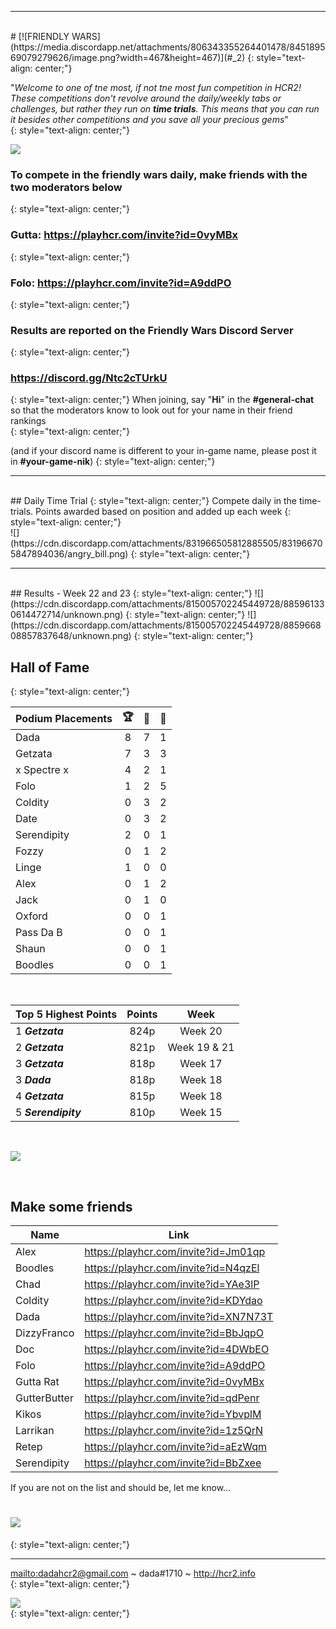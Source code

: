 
***
<br>
#  [![FRIENDLY WARS](https://media.discordapp.net/attachments/806343355264401478/845189569079279626/image.png?width=467&height=467)](#_2)  
{: style="text-align: center;"}

"_Welcome to one of tne most, if not tne most fun competition in HCR2!  These competitions don't revolve around the daily/weekly tabs or challenges, but rather they run on **time trials**. This means that you can run it besides other competitions and you save all your precious gems_"    
{: style="text-align: center;"}  

![](https://rentry.co/fwdaily/png)
<br>
### **To compete in the friendly wars daily, make friends with the two moderators below**
{: style="text-align: center;"}
### Gutta: <https://playhcr.com/invite?id=0vyMBx>
{: style="text-align: center;"}
### Folo: <https://playhcr.com/invite?id=A9ddPO>  
{: style="text-align: center;"}

### **Results are reported on the Friendly Wars Discord Server**
{: style="text-align: center;"}
###  <https://discord.gg/Ntc2cTUrkU> 
{: style="text-align: center;"}
When joining, say "**Hi**" in the **#general-chat** so that the moderators know to look out for your name in their friend rankings  
{: style="text-align: center;"}

(and if your discord name is different to your in-game name, please post it in **#your-game-nik**)
{: style="text-align: center;"}
<br>  

***

<br>  
## Daily Time Trial
{: style="text-align: center;"}
Compete daily in the time-trials. Points awarded based on position and added up each week  
{: style="text-align: center;"}

<!-- ### June 19 : **`Rally Car-Mine Shaft Cup-A Flat Miner`**  
{: style="text-align: center;"}  
<div><iframe src="daily.html" width="100%" height="50" frameborder="0" allowfullscreen="true"> </iframe></div>
<div><iframe src="https://rentry.co/fwdaily" width="100%" height="200" frameborder="0" allowfullscreen="true"> </iframe></div> -->

<br>
![](https://cdn.discordapp.com/attachments/831966505812885505/831966705847894036/angry_bill.png)  
{: style="text-align: center;"}  
<br>  

***

<br>  
## Results - Week 22 and 23
{: style="text-align: center;"}  
![](https://cdn.discordapp.com/attachments/815005702245449728/885961330614472714/unknown.png)   
{: style="text-align: center;"}
![](https://cdn.discordapp.com/attachments/815005702245449728/885966808857837648/unknown.png)  
{: style="text-align: center;"}

<br>  

## **Hall of Fame**    
{: style="text-align: center;"}


Podium Placements  | 🏆  | 🥈  | 🥉   
-- | :--: | :--: | :--:  
Dada             |                8      |          7     |            1    
Getzata             |                7     |            3   |           3    
x Spectre x | 4 | 2 | 1   
Folo                |               1       |           2        |         5       
Coldity       |                   0    |            3       |          2     
Date | 0 | 3 | 2    
Serendipity       |           2      |           0      |           1  
Fozzy | 0 | 1 | 2   
Linge             |                1     |            0     |           0  
Alex             |                 0      |           1     |            2  
Jack           |                    0     |           1        |         0  
Oxford            |              0    |            0       |          1  
Pass Da B      |               0   |             0      |           1    
Shaun | 0 | 0 | 1  
Boodles | 0 | 0 | 1  


<br> 

| **Top 5 Highest Points** | Points  |  Week |   
| -- | :--: | :--: |  
| 1 ***Getzata*** | 824p | Week 20 |
| 2 ***Getzata*** | 821p | Week 19 & 21 |
| 3 ***Getzata*** | 818p | Week 17 |  
| 3 ***Dada*** | 818p | Week 18 |  
| 4 ***Getzata*** | 815p | Week 18 |  
| 5 ***Serendipity*** | 810p | Week 15 |  


<br>

<!--

![](https://media.discordapp.net/attachments/806343355264401478/838752579680600064/image.png)  
{: style="text-align: center;"}

<br>  

## Friendly Adventure Contest
{: style="text-align: center;"}
<div><iframe src="adv.html" width="100%" height="50" frameborder="0" allowfullscreen="true"> </iframe></div>  

~~if competing, post your distances in the ***#screenshot-submissions*** channel on the discord server~~ (no longer a requirement)
{: style="text-align: center;"}

-->

![](https://cdn.discordapp.com/attachments/831966505812885505/831966759534854154/desertX.png)

<br> 

## Make some friends

Name | Link
-- | --
Alex | <https://playhcr.com/invite?id=Jm01qp>
Boodles | <https://playhcr.com/invite?id=N4qzEl>
Chad | <https://playhcr.com/invite?id=YAe3lP>
Coldity | <https://playhcr.com/invite?id=KDYdao>
Dada | <https://playhcr.com/invite?id=XN7N73T>
DizzyFranco | <https://playhcr.com/invite?id=BbJqpO>
Doc | <https://playhcr.com/invite?id=4DWbEO>
Folo | <https://playhcr.com/invite?id=A9ddPO>
Gutta Rat | <https://playhcr.com/invite?id=0vyMBx>
GutterButter | <https://playhcr.com/invite?id=qdPenr>
Kikos | <https://playhcr.com/invite?id=YbvplM>
Larrikan | <https://playhcr.com/invite?id=1z5QrN>
Retep | <https://playhcr.com/invite?id=aEzWqm>
Serendipity | <https://playhcr.com/invite?id=BbZxee>

If you are not on the list and should be, let me know...  


# [![](https://cdn.discordapp.com/attachments/831966505812885505/831966772256047158/event-ui-bg.png)](#_1)
{: style="text-align: center;"}

***

<mailto:dadahcr2@gmail.com> ~ dada#1710 ~ <http://hcr2.info>  
{: style="text-align: center;"}

![](https://media.discordapp.net/attachments/806343355264401478/841864986590576660/2A8C00CC-70A7-4510-8847-09C3360CA512.png?width=100&height=100)  
{: style="text-align: center;"}
